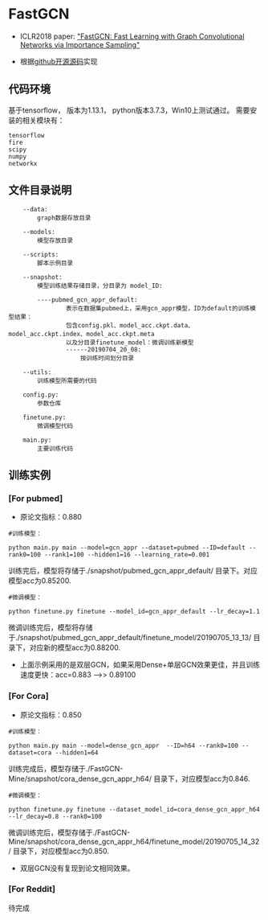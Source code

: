 # FastGCN

* ICLR2018 paper: ["FastGCN: Fast Learning with Graph Convolutional Networks via Importance Sampling"](https://openreview.net/forum?id=rytstxWAW&noteId=ByU9EpGSf)

* 根据[github开源源码](https://github.com/matenure/FastGCN.git)实现

## 代码环境

基于tensorflow， 版本为1.13.1， python版本3.7.3，Win10上测试通过。
需要安装的相关模块有：

```
tensorflow
fire
scipy
numpy
networkx
```


## 文件目录说明

```
	--data:
		graph数据存放目录
	
	--models:
		模型存放目录
	
	--scripts:
		脚本示例目录

	--snapshot:
		模型训练结果存储目录，分目录为 model_ID:

		----pubmed_gcn_appr_default:
				表示在数据集pubmed上，采用gcn_appr模型，ID为default的训练模型结果：
				包含config.pkl、model_acc.ckpt.data、model_acc.ckpt.index、model_acc.ckpt.meta
				以及分目录finetune_model：微调训练新模型
				------20190704_20_08:
					按训练时间划分目录

	--utils:
		训练模型所需要的代码

	config.py:
		参数仓库

	finetune.py:
		微调模型代码

	main.py:
		主要训练代码
```


## 训练实例

### [For pubmed]  


* 原论文指标：0.880  


```
#训练模型：

python main.py main --model=gcn_appr --dataset=pubmed --ID=default --rank0=100 --rank1=100 --hidden1=16 --learning_rate=0.001
```

训练完后，模型将存储于./snapshot/pubmed_gcn_appr_default/ 目录下。对应模型acc为0.85200.  

```
#微调模型：

python finetune.py finetune --model_id=gcn_appr_default --lr_decay=1.1
```

微调训练完后，模型将存储于./snapshot/pubmed_gcn_appr_default/finetune_model/20190705_13_13/ 目录下，对应新的模型acc为0.88200.

* 上面示例采用的是双层GCN，如果采用Dense+单层GCN效果更佳，并且训练速度更快：acc=0.883 ——>> 0.89100

### [For Cora]  


* 原论文指标：0.850  


```
#训练模型：

python main.py main --model=dense_gcn_appr  --ID=h64 --rank0=100 --dataset=cora --hidden1=64
```


训练完成后，模型存储于./FastGCN-Mine/snapshot/cora_dense_gcn_appr_h64/ 目录下，对应模型acc为0.846.


```
#微调模型：

python finetune.py finetune --dataset_model_id=cora_dense_gcn_appr_h64 --lr_decay=0.8 --rank0=100
```


微调训练完后，模型存储于./FastGCN-Mine/snapshot/cora_dense_gcn_appr_h64/finetune_model/20190705_14_32/ 目录下，对应模型acc为0.850.  


* 双层GCN没有复现到论文相同效果。  


### [For Reddit]  


待完成  



